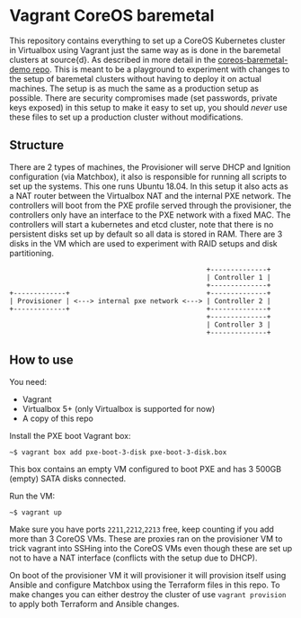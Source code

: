 # Vagrant CoreOS baremetal
This repository contains everything to set up a CoreOS Kubernetes cluster in Virtualbox using Vagrant just the same way as is done in the baremetal clusters at source{d}. As described in more detail in the [coreos-baremetal-demo repo](https://github.com/rporres/coreos-baremetal-demo).
This is meant to be a playground to experiment with changes to the setup of baremetal clusters without having to deploy it on actual machines. The setup is as much the same as a production setup as possible. There are security compromises made (set passwords, private keys exposed) in this setup to make it easy to set up, you should *never* use these files to set up a production cluster without modifications.

## Structure
There are 2 types of machines, the Provisioner will serve DHCP and Ignition configuration (via Matchbox), it also is responsible for running all scripts to set up the systems. This one runs Ubuntu 18.04. In this setup it also acts as a NAT router between the Virtualbox NAT and the internal PXE network.
The controllers will boot from the PXE profile served through the provisioner, the controllers only have an interface to the PXE network with a fixed MAC.
The controllers will start a kubernetes and etcd cluster, note that there is no persistent disks set up by default so all data is stored in RAM. There are 3 disks in the VM which are used to experiment with RAID setups and disk partitioning.


```
                                                 +--------------+
                                                 | Controller 1 |
                                                 +--------------+
+-------------+                                  +--------------+
| Provisioner | <---> internal pxe network <---> | Controller 2 |
+-------------+                                  +--------------+
                                                 +--------------+
                                                 | Controller 3 |
                                                 +--------------+
```

## How to use
You need:
* Vagrant
* Virtualbox 5+ (only Virtualbox is supported for now)
* A copy of this repo

Install the PXE boot Vagrant box:
```
~$ vagrant box add pxe-boot-3-disk pxe-boot-3-disk.box
```
This box contains an empty VM configured to boot PXE and has 3 500GB (empty) SATA disks connected.

Run the VM:
```
~$ vagrant up
```
Make sure you have ports `2211`,`2212`,`2213` free, keep counting if you add more than 3 CoreOS VMs. These are proxies ran on the provisioner VM to trick vagrant into SSHing into the CoreOS VMs even though these are set up not to have a NAT interface (conflicts with the setup due to DHCP).

On boot of the provisioner VM it will provisioner it will provision itself using Ansible and configure Matchbox using the Terraform files in this repo.
To make changes you can either destroy the cluster of use `vagrant provision` to apply both Terraform and Ansible changes.
